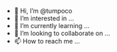 - 👋 Hi, I’m @tumpoco
- 👀 I’m interested in ...
- 🌱 I’m currently learning ...
- 💞️ I’m looking to collaborate on ...
- 📫 How to reach me ...

<!---
tumpoco/tumpoco is a ✨ special ✨ repository because its `README.md` (this file) appears on your GitHub profile.
You can click the Preview link to take a look at your changes.
--->
